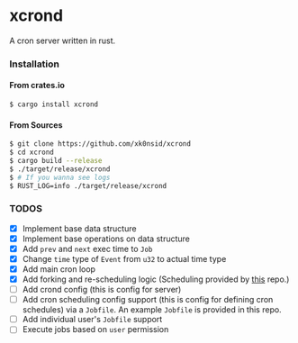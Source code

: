 xcrond
=======

A cron server written in rust.


### Installation

#### From crates.io
```sh
$ cargo install xcrond
```

#### From Sources
```sh
$ git clone https://github.com/xk0nsid/xcrond
$ cd xcrond
$ cargo build --release
$ ./target/release/xcrond
$ # If you wanna see logs
$ RUST_LOG=info ./target/release/xcrond
```

### TODOS
- [x] Implement base data structure
- [x] Implement base operations on data structure
- [x] Add `prev` and `next` exec time to `Job`
- [x] Change `time` type of `Event` from `u32` to actual time type
- [x] Add main cron loop
- [x] Add forking and re-scheduling logic (Scheduling provided by [this](https://github.com/xk0nsid/cron) repo.)
- [ ] Add crond config (this is config for server)
- [ ] Add cron scheduling config support (this is config for defining cron
      schedules) via a `Jobfile`. An example `Jobfile` is provided in this repo.
- [ ] Add individual user's `Jobfile` support
- [ ] Execute jobs based on `user` permission
